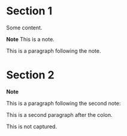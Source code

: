 # Section 1

Some content.

**Note**
This is a note.

This is a paragraph following the note.

# Section 2

**Note**

This is a paragraph following the second note:

This is a second paragraph after the colon.

This is not captured.
